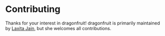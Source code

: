 # Contributing

Thanks for your interest in dragonfruit! dragonfruit is primarily maintained by [Laxita Jain](https://github.com/laxitajain), but she welcomes all contributions.
